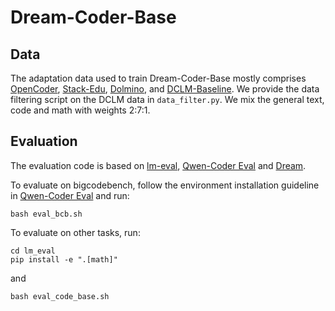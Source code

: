 # Dream-Coder-Base
## Data
The adaptation data used to train Dream-Coder-Base mostly comprises [OpenCoder](https://huggingface.co/collections/OpenCoder-LLM/opencoder-datasets-672e6db6a0fed24bd69ef1c2), [Stack-Edu](https://huggingface.co/datasets/HuggingFaceTB/stack-edu), [Dolmino](https://huggingface.co/datasets/allenai/dolmino-mix-1124), and [DCLM-Baseline](https://huggingface.co/datasets/mlfoundations/dclm-baseline-1.0). We provide the data filtering script on the DCLM data in `data_filter.py`. We mix the general text, code and math with weights 2:7:1.

## Evaluation
The evaluation code is based on [lm-eval](https://github.com/EleutherAI/lm-evaluation-harness/tree/main), [Qwen-Coder Eval](https://github.com/QwenLM/Qwen2.5-Coder/tree/main/qwencoder-eval) and [Dream](https://github.com/DreamLM/Dream).

To evaluate on bigcodebench, follow the environment installation guideline in [Qwen-Coder Eval](https://github.com/QwenLM/Qwen3-Coder/tree/main/qwencoder-eval/base) and run:
```
bash eval_bcb.sh
```

To evaluate on other tasks, run:
```
cd lm_eval
pip install -e ".[math]"
```
and
```
bash eval_code_base.sh
```